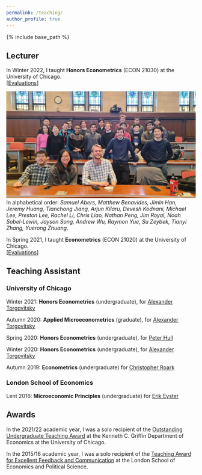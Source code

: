 ```yaml
---
permalink: /teaching/
author_profile: true
---
```


{% include base_path %}



## Lecturer 

In Winter 2022, I taught **Honors Econometrics** (ECON 21030) at the University of Chicago.<br/>
[[Evaluations](/files/21030TeachingEvaluations.pdf)]

![21030](/files/21030ClassPic.jpg)<br/>
In alphabetical order: *Samuel Abers, Matthew Benavides, Jimin Han, Jeremy Huang, Tianchong Jiang, Arjun Kilaru, Devesh Kodnani, Michael Lee, Preston Lee, Rachel Li, Chris Liao, Nathan Peng, Jim Royal, Noah Sobel-Lewin, Jayson Song, Andrew Wu, Raymon Yue, Su Zeybek, Tianyi Zhang, Yuerong Zhuang*.

In Spring 2021, I taught **Econometrics** (ECON 21020) at the University of Chicago.<br/>
[[Evaluations](/files/21020TeachingEvaluations.pdf)]


## Teaching Assistant

### University of Chicago <br/>

Winter 2021: **Honors Econometrics** (undergraduate), for [Alexander Torgovitsky](https://a-torgovitsky.github.io/)

Autumn 2020: **Applied Microeconometrics** (graduate), for [Alexander Torgovitsky](https://a-torgovitsky.github.io/)

Spring 2020: **Honors Econometrics** (undergraduate), for [Peter Hull](https://sites.google.com/site/aboutpeterhull/home)

Winter 2020: **Honors Econometrics** (undergraduate), for [Alexander Torgovitsky](https://a-torgovitsky.github.io/)

Autumn 2019: **Econometrics** (undergraduate) for [Christopher Roark](https://www.sites.google.com/site/christopherjamesroark/home?pli=1)

### London School of Economics<br/>

Lent 2016: **Microeconomic Principles** (undergraduate) for [Erik Eyster](https://econ.ucsb.edu/people/faculty/erik-eyster)

## Awards

In the 2021/22 academic year, I was a solo recipient of the [Outstanding Undergraduate Teaching Award](https://economics.uchicago.edu/blog/2021-student-award-recipients) at the Kenneth C. Griffin Department of Economics at the University of Chicago.

In the 2015/16 academic year, I was a solo recipient of the [Teaching Award for Excellent Feedback and Communication](https://www.lse.ac.uk/economics/Assets/Documents/EAR/economics-annual-review-20152016.pdf) at the London School of Economics and Political Science.